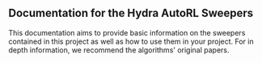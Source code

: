 ## Documentation for the Hydra AutoRL Sweepers

This documentation aims to provide basic information on the sweepers contained in this project as well as how to use them in your project. 
For in depth information, we recommend the algorithms' original papers.
